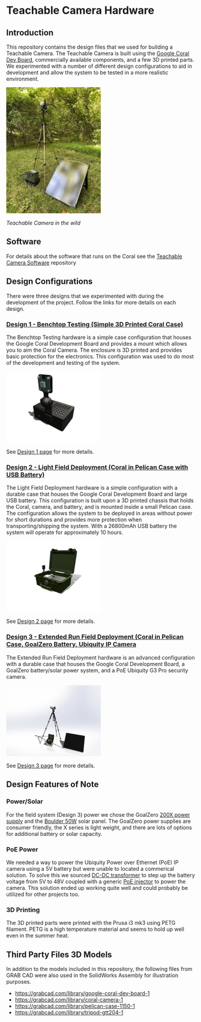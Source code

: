 # Teachable Camera Hardware

## Introduction

This repository contains the design files that we used for building a Teachable Camera. The Teachable Camera is built using the [Google Coral Dev Board](https://coral.ai/), commercially available components, and a few 3D printed parts. We experimented with a number of different design configurations to aid in development and allow the system to be tested in a more realistic environment.

<img src="./images/001.jpg" alt="assembly" width="50%">

_Teachable Camera in the wild_

## Software

For details about the software that runs on the Coral see the [Teachable Camera Software](https://github.com/IQTLabs/Teachable-Camera) repository

## Design Configurations

There were three designs that we experimented with during the development of the project. Follow the links for more details on each design.

### [Design 1 - Benchtop Testing (Simple 3D Printed Coral Case)](./design-1.md)

The Benchtop Testing hardware is a simple case configuration that houses the Google Coral Development Board and provides a mount which allows you to aim the Coral Camera. The enclosure is 3D printed and provides basic protection for the electronics. This configuration was used to do most of the development and testing of the system.

<a href="./design-1.md"><img src="./images/design-1.jpg" alt="assembly" width="50%"></a>

See [Design 1 page](./design-1.md) for more details.

### [Design 2 - Light Field Deployment (Coral in Pelican Case with USB Battery)](./design-2.md)

The Light Field Deployment hardware is a simple configuration with a durable case that houses the Google Coral Development Board and large USB battery. This configuration is built upon a 3D printed chassis that holds the Coral, camera, and battery, and is mounted inside a small Pelican case. The configuration allows the system to be deployed in areas without power for short durations and provides more protection when transporting/shipping the system. With a 26800mAh USB battery the system will operate for approximately 10 hours.

<a href="./design-2.md"><img src="./images/design-2.jpg" alt="assembly" width="50%"></a>

See [Design 2 page](./design-2.md) for more details.

### [Design 3 - Extended Run Field Deployment (Coral in Pelican Case, GoalZero Battery, Ubiquity IP Camera](./design-3.md)

The Extended Run Field Deployment hardware is an advanced configuration with a durable case that houses the Google Coral Development Board, a GoalZero battery/solar power system, and a PoE Ubiquity G3 Pro security camera. 

<a href="./design-3.md"><img src="./images/design-3.jpg" alt="assembly" width="50%"></a>

See [Design 3 page](./design-3.md) for more details.

## Design Features of Note

### Power/Solar

For the field system (Design 3) power we chose the GoalZero [200X power supply](https://www.goalzero.com/) and the [Boulder 50W](https://www.goalzero.com/) solar panel. The GoalZero power supplies are consumer friendly, the X series is light weight, and there are lots of options for additional battery or solar capacity.

### PoE Power

We needed a way to power the Ubiquity Power over Ethernet (PoE) IP camera using a 5V battery but were unable to located a commerical solution. To solve this we sourced [DC-DC transformer]() to step up the battery voltage from 5V to 48V coupled with a generic [PoE injector]() to power the camera. This solution ended up working quite well and could probably be utilized for other projects too. 

### 3D Printing

The 3D printed parts were printed with the Prusa i3 mk3 using PETG filament. PETG is a high temperature material and seems to hold up well even in the summer heat.

## Third Party Files 3D Models

In addition to the models included in this repository, the following files from GRAB CAD were also used in the SolidWorks Assembly for illustration purposes.

- https://grabcad.com/library/google-coral-dev-board-1
- https://grabcad.com/library/coral-camera-1
- https://grabcad.com/library/pelican-case-1150-1
- https://grabcad.com/library/tripod-gtt204-1
